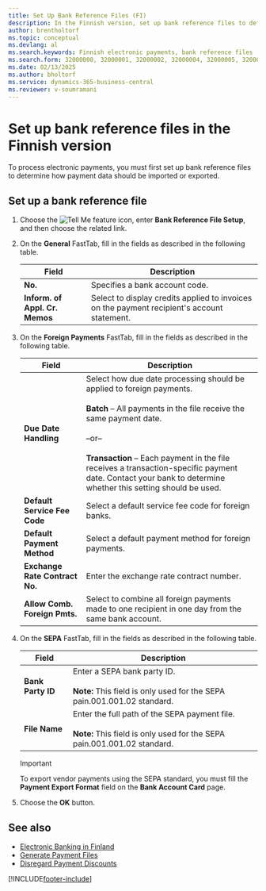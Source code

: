 ```yaml
---
title: Set Up Bank Reference Files (FI)
description: In the Finnish version, set up bank reference files to define how to import or export payment data for electronic transactions.
author: brentholtorf
ms.topic: conceptual
ms.devlang: al
ms.search.keywords: Finnish electronic payments, bank reference files
ms.search.form: 32000000, 32000001, 32000002, 32000004, 32000005, 32000006
ms.date: 02/13/2025
ms.author: bholtorf
ms.service: dynamics-365-business-central
ms.reviewer: v-soumramani
---
```


# Set up bank reference files in the Finnish version

To process electronic payments, you must first set up bank reference files to determine how payment data should be imported or exported.  

## Set up a bank reference file  

1. Choose the ![Tell Me feature](../../media/ui-search/search_small.png "Tell me what you want to do") icon, enter **Bank Reference File Setup**, and then choose the related link.  
1. On the **General** FastTab, fill in the fields as described in the following table.  

    |Field|Description|  
    |---------------------------------|---------------------------------------|  
    |**No.**|Specifies a bank account code.|  
    |**Inform. of Appl. Cr. Memos**|Select to display credits applied to invoices on the payment recipient's account statement.|  

1. On the **Foreign Payments** FastTab, fill in the fields as described in the following table.  

    |Field|Description|  
    |---------------------------------|---------------------------------------|  
    |**Due Date Handling**|Select how due date processing should be applied to foreign payments.<br /><br /> **Batch** – All payments in the file receive the same payment date.<br /><br /> –or–<br /><br /> **Transaction** – Each payment in the file receives a transaction-specific payment date. Contact your bank to determine whether this setting should be used.|  
    |**Default Service Fee Code**|Select a default service fee code for foreign banks.|  
    |**Default Payment Method**|Select a default payment method for foreign payments.|  
    |**Exchange Rate Contract No.**|Enter the exchange rate contract number.|  
    |**Allow Comb. Foreign Pmts.**|Select to combine all foreign payments made to one recipient in one day from the same bank account.|  

1. On the **SEPA** FastTab, fill in the fields as described in the following table.  

    |Field|Description|  
    |---------------------------------|---------------------------------------|  
    |**Bank Party ID**|Enter a SEPA bank party ID. <br></br>**Note:**  This field is only used for the SEPA pain.001.001.02 standard.|  
    |**File Name**|Enter the full path of the SEPA payment file. <br></br>**Note:**  This field is only used for the SEPA pain.001.001.02 standard.|  

   > [!IMPORTANT]  
   > To export vendor payments using the SEPA standard, you must fill the **Payment Export Format** field on the **Bank Account Card** page.  

1. Choose the **OK** button.  

## See also

- [Electronic Banking in Finland](electronic-banking-in-finland.md)
- [Generate Payment Files](how-to-generate-payment-files.md)
- [Disregard Payment Discounts](how-to-disregard-payment-discounts.md)

[!INCLUDE[footer-include](../../includes/footer-banner.md)]
